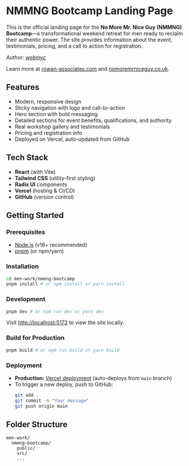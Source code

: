 # NMMNG Bootcamp Landing Page

This is the official landing page for the **No More Mr. Nice Guy (NMMNG) Bootcamp**—a transformational weekend retreat for men ready to reclaim their authentic power. The site provides information about the event, testimonials, pricing, and a call to action for registration.

*Author: [webmyc](https://Respira.cafe)*

Learn more at [rowan-associates.com](https://rowan-associates.com) and [nomoremrniceguy.co.uk](https://nomoremrniceguy.co.uk).

## Features
- Modern, responsive design
- Sticky navigation with logo and call-to-action
- Hero section with bold messaging
- Detailed sections for event benefits, qualifications, and authority
- Real workshop gallery and testimonials
- Pricing and registration info
- Deployed on Vercel, auto-updated from GitHub

## Tech Stack
- **React** (with Vite)
- **Tailwind CSS** (utility-first styling)
- **Radix UI** components
- **Vercel** (hosting & CI/CD)
- **GitHub** (version control)

## Getting Started

### Prerequisites
- [Node.js](https://nodejs.org/) (v18+ recommended)
- [pnpm](https://pnpm.io/) (or npm/yarn)

### Installation
```sh
cd men-work/nmmng-bootcamp
pnpm install # or npm install or yarn install
```

### Development
```sh
pnpm dev # or npm run dev or yarn dev
```
Visit [http://localhost:5173](http://localhost:5173) to view the site locally.

### Build for Production
```sh
pnpm build # or npm run build or yarn build
```

### Deployment
- **Production:** [Vercel deployment](https://nmmng.vercel.app) (auto-deploys from `main` branch)
- To trigger a new deploy, push to GitHub:
  ```sh
  git add .
  git commit -m "Your message"
  git push origin main
  ```

## Folder Structure
```
men-work/
  nmmng-bootcamp/
    public/
    src/
    ...
```